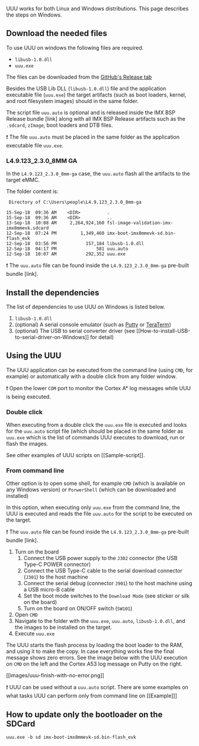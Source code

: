UUU works for both Linux and Windows distributions. This page describes the steps on Windows.

## Download the needed files

To use UUU on windows the following files are required.

* `libusb-1.0.dll`
* `uuu.exe`

The files can be downloaded from the [GitHub's Release tab](https://github.com/NXPmicro/mfgtools/releases)

Besides the USB Lib DLL (`libusb-1.0.dll`) file and the application executable file (`uuu.exe`) the target artifacts (such as boot loaders, kernel, and root filesystem images) should in the same folder.

The script file `uuu.auto` is optional and is released inside the IMX BSP Release bundle [link] along with all IMX BSP Release artifacts such as the `.sdcard`, `zImage`, boot loaders and DTB files. 

:heavy_exclamation_mark: The file `uuu.auto` must be placed in the same folder as the application executable file `uuu.exe`. 

### L4.9.123_2.3.0_8MM GA

In the `L4.9.123_2.3.0_8mm-ga` case, the `uuu.auto` flash all the artifacts to the target eMMC.

The folder content is:

```console
 Directory of C:\Users\people\L4.9.123_2.3.0_8mm-ga

15-Sep-18  09:36 AM    <DIR>          .
15-Sep-18  09:36 AM    <DIR>          ..
13-Sep-18  10:08 AM     2,264,924,160 fsl-image-validation-imx-imx8mmevk.sdcard
12-Sep-18  07:24 PM         1,349,460 imx-boot-imx8mmevk-sd.bin-flash_evk
12-Sep-18  03:56 PM           157,184 libusb-1.0.dll
12-Sep-18  04:17 PM               581 uuu.auto
12-Sep-18  10:07 AM           292,352 uuu.exe
```

:heavy_exclamation_mark: The `uuu.auto` file can be found inside the `L4.9.123_2.3.0_8mm-ga` pre-built bundle [link].

## Install the dependencies

The list of dependencies to use UUU on Windows is listed below.

1. `libusb-1.0.dll`
2. (optional) A serial console emulator (such as [Putty](https://www.chiark.greenend.org.uk/~sgtatham/putty/latest.html) or [TeraTerm](https://osdn.net/projects/ttssh2/releases/))
3. (optional) The USB to serial converter driver (see [[How-to-install-USB-to-serial-driver-on-Windows]] for detail)

## Using the UUU

The UUU application can be executed from the command line (using `CMD`, for example) or automatically with a double click 
from any folder window.

:heavy_exclamation_mark: Open the lower `COM` port to monitor the Cortex A* log messages while UUU is being executed.

### Double click

When executing from a double click the `uuu.exe` file is executed and looks for the  `uuu.auto` script file (which should be placed in the same folder as `uuu.exe` which is the list of commands UUU executes to download, run or flash the images.

See other examples of UUU scripts on [[Sample-script]].

### From command line

Other option is to open some shell, for example `CMD` (which is available on any Windows version) or `PorwerShell` (which can be downloaded and installed)

In this option, when executing only `uuu.exe` from the command line, the UUU is executed and reads the file `uuu.auto` for the script to be executed on the target. 

:heavy_exclamation_mark: The `uuu.auto` file can be found inside the `L4.9.123_2.3.0_8mm-ga` pre-built bundle [link].

1. Turn on the board
    1. Connect the USB power supply to the `J302` connector (the USB Type-C POWER connector)
    2. Connect the USB Type-C cable to the serial download connector (`J301`) to the host machine
    3. Connect the serial debug (connector `J901`) to the host machine using a USB micro-B cable
    4. Set the boot mode switches to the `Download Mode` (see sticker or silk on the board)
    5. Turn on the board on ON/OFF switch (`SW101`)
2. Open `CMD`
3. Navigate to the folder with the `uuu.exe`, `uuu.auto`, `libusb-1.0.dll`, and the images to be installed on the target.
4. Execute `uuu.exe`

The UUU starts the flash process by loading the boot loader to the RAM, and using it to make the copy. In case everything works fine the final message shows zero errors. See the image below with the UUU execution on `CMD` on the left and the Cortex A53 log message on Putty on the right.

[[images/uuu-finish-with-no-error.png]]

:heavy_exclamation_mark: UUU can be used without a `uuu.auto` script. There are some examples on what tasks UUU can perform only from command line on [[Example]]]

## How to update only the bootloader on the SDCard

    uuu.exe -b sd imx-boot-imx8mmevk-sd.bin-flash_evk
